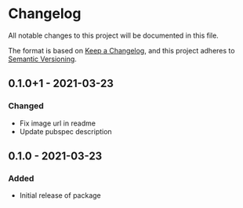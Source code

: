 # Changelog
All notable changes to this project will be documented in this file.

The format is based on [Keep a Changelog](https://keepachangelog.com/en/1.0.0/),
and this project adheres to [Semantic Versioning](https://semver.org/spec/v2.0.0.html).

## 0.1.0+1 - 2021-03-23
### Changed
- Fix image url in readme
- Update pubspec description

## 0.1.0 - 2021-03-23
### Added
- Initial release of package
